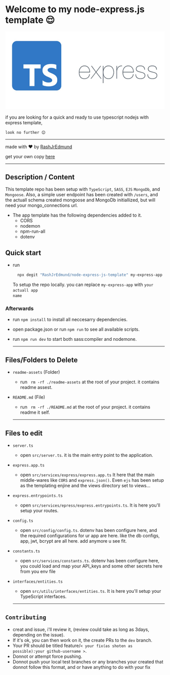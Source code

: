 # Welcome to my node-express.js template 😌

![templateicon](./readme-assets/template.jpeg)

if you are looking for a quick and ready to use typescript nodejs with express template,

    look no further 😌

  * * *

  made with ❤️  by [RashJrEdmund](https://github.com/RashJrEdmund)
  
  get your own copy [here](https://github.com/RashJrEdmund/node-express-js-template)

  * * *

## Description / Content

This template repo has been setup with <code>TypeScript</code>, <code>SASS</code>, <code>EJS</code> <code>MongoDb</code>, and <code>Mongoose</code>.
 Also, a simple user endpoint has been created with <code>/users</code>, and the actuall schema created mongoose and MongoDb initiallized, but will need your mongo_connections url.

- The app template has the following dependencies added to it.
  - CORS
  - nodemon
  - npm-run-all
  - dotenv

## Quick start

- run

  ```bash
    npx degit "RashJrEdmund/node-express-js-template" my-express-app
  ```

    To setup the repo locally. you can replace <code>my-express-app</code> with <code>your actuall app name</code>

### Afterwards

- run  <code>npm install</code> to install all neccesarry dependencies.

- open package.json or run <code>npm run</code> to see all available scripts.

- run <code>npm run dev</code> to start both sass:compiler and nodemone.

  * * *

## Files/Folders to Delete

- <code>readme-assets</code> (Folder)
  - run <code> rm -rf ./readme-assets</code> at the root of your project. it contains readme assest.

- <code>README.md</code> (File)
  - run <code> rm -rf ./README.md</code> at the root of your project. it contains readme it self.

  * * *

## Files to edit

- <code>server.ts</code>
  - open <code>src/server.ts</code>. it is the main entry point to the application.

- <code>express.app.ts</code>
  - open <code>src/services/express/express.app.ts</code> It here that the main middle-wares like <code>CORS</code> and <code>express.json()</code>. Even <code>ejs</code> has been setup as the templating enjine and the views directory set to views...

- <code>express.entrypoints.ts</code>
  - open <code>src/services/epress/express.entrypoints.ts</code>. It is here you'll setup your routes.

- <code>config.ts</code>
  - open <code>src/config/config.ts</code>. dotenv has been configure here, and the required configurations for ur app are here. like the db configs, app, jwt, bcrypt are all here. add anymore u see fit.

- <code>constants.ts</code>
  - open <code>src/services/constants.ts</code>. dotenv has been configure here, you could load and map your API_keys and some other secrets here from you env file

- <code>interfaces/entities.ts</code>
  - open <code>src/utils/interfaces/entities.ts</code>. It is here you'll setup your TypeScript interfaces.

  * * *

## <code>Contributing</code>

- creat and issue, i'll review it, (review could take as long as 3days, depending on the issue).
- If it's ok, you can then work on it, the create PRs to the <code>dev</code> branch.
- Your PR should be titled feature/<code>< your fix(as shoten as possible):your github-username ></code>.
- Donnot or attempt force pushing.
- Donnot push your local test branches or any branches your created that donnot follow this format, and or have anything to do with your fix
